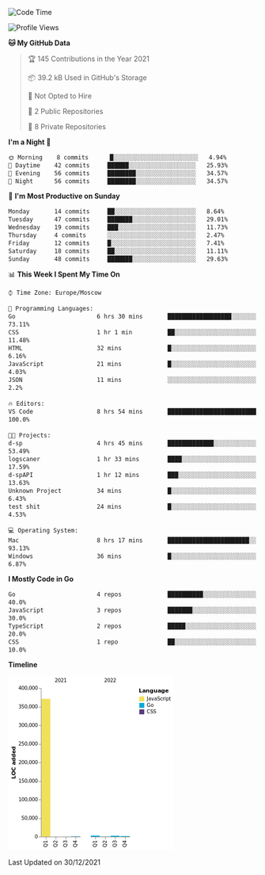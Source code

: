 <!--START_SECTION:waka-->
![Code Time](http://img.shields.io/badge/Code%20Time-78%20hrs%2055%20mins-blue)

![Profile Views](http://img.shields.io/badge/Profile%20Views-0-blue)

**🐱 My GitHub Data** 

> 🏆 145 Contributions in the Year 2021
 > 
> 📦 39.2 kB Used in GitHub's Storage 
 > 
> 🚫 Not Opted to Hire
 > 
> 📜 2 Public Repositories 
 > 
> 🔑 8 Private Repositories  
 > 
**I'm a Night 🦉** 

```text
🌞 Morning    8 commits      █░░░░░░░░░░░░░░░░░░░░░░░░   4.94% 
🌆 Daytime    42 commits     ██████░░░░░░░░░░░░░░░░░░░   25.93% 
🌃 Evening    56 commits     ████████░░░░░░░░░░░░░░░░░   34.57% 
🌙 Night      56 commits     ████████░░░░░░░░░░░░░░░░░   34.57%

```
📅 **I'm Most Productive on Sunday** 

```text
Monday       14 commits     ██░░░░░░░░░░░░░░░░░░░░░░░   8.64% 
Tuesday      47 commits     ███████░░░░░░░░░░░░░░░░░░   29.01% 
Wednesday    19 commits     ███░░░░░░░░░░░░░░░░░░░░░░   11.73% 
Thursday     4 commits      ░░░░░░░░░░░░░░░░░░░░░░░░░   2.47% 
Friday       12 commits     █░░░░░░░░░░░░░░░░░░░░░░░░   7.41% 
Saturday     18 commits     ██░░░░░░░░░░░░░░░░░░░░░░░   11.11% 
Sunday       48 commits     ███████░░░░░░░░░░░░░░░░░░   29.63%

```


📊 **This Week I Spent My Time On** 

```text
⌚︎ Time Zone: Europe/Moscow

💬 Programming Languages: 
Go                       6 hrs 30 mins       ██████████████████░░░░░░░   73.11% 
CSS                      1 hr 1 min          ██░░░░░░░░░░░░░░░░░░░░░░░   11.48% 
HTML                     32 mins             █░░░░░░░░░░░░░░░░░░░░░░░░   6.16% 
JavaScript               21 mins             █░░░░░░░░░░░░░░░░░░░░░░░░   4.03% 
JSON                     11 mins             ░░░░░░░░░░░░░░░░░░░░░░░░░   2.2%

🔥 Editors: 
VS Code                  8 hrs 54 mins       █████████████████████████   100.0%

🐱‍💻 Projects: 
d-sp                     4 hrs 45 mins       █████████████░░░░░░░░░░░░   53.49% 
logscaner                1 hr 33 mins        ████░░░░░░░░░░░░░░░░░░░░░   17.59% 
d-spAPI                  1 hr 12 mins        ███░░░░░░░░░░░░░░░░░░░░░░   13.63% 
Unknown Project          34 mins             █░░░░░░░░░░░░░░░░░░░░░░░░   6.43% 
test shit                24 mins             █░░░░░░░░░░░░░░░░░░░░░░░░   4.53%

💻 Operating System: 
Mac                      8 hrs 17 mins       ███████████████████████░░   93.13% 
Windows                  36 mins             █░░░░░░░░░░░░░░░░░░░░░░░░   6.87%

```

**I Mostly Code in Go** 

```text
Go                       4 repos             ██████████░░░░░░░░░░░░░░░   40.0% 
JavaScript               3 repos             ███████░░░░░░░░░░░░░░░░░░   30.0% 
TypeScript               2 repos             █████░░░░░░░░░░░░░░░░░░░░   20.0% 
CSS                      1 repo              ██░░░░░░░░░░░░░░░░░░░░░░░   10.0%

```


**Timeline**

![Chart not found](https://raw.githubusercontent.com/jeezft/jeezft/main/charts/bar_graph.png) 


 Last Updated on 30/12/2021
<!--END_SECTION:waka-->
